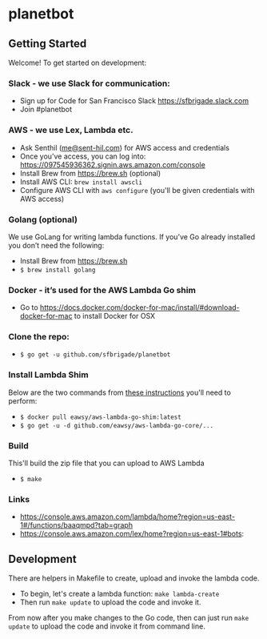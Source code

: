 # planetbot

## Getting Started

Welcome! To get started on development:

### Slack - we use Slack for communication:
+ Sign up for Code for San Francisco Slack https://sfbrigade.slack.com
+ Join #planetbot

### AWS - we use Lex, Lambda etc.
+ Ask Senthil (me@sent-hil.com) for AWS access and credentials
+ Once you’ve access, you can log into: https://097545936362.signin.aws.amazon.com/console
+ Install Brew from https://brew.sh (optional)
+ Install AWS CLI: `brew install awscli`
+ Configure AWS CLI with `aws configure` (you'll be given credentials with AWS access)

### Golang (optional)
We use GoLang for writing lambda functions. If you’ve Go already installed you don’t need the following:
+ Install Brew from https://brew.sh
+ `$ brew install golang`

### Docker - it’s used for the AWS Lambda Go shim
+ Go to https://docs.docker.com/docker-for-mac/install/#download-docker-for-mac to install Docker for OSX

### Clone the repo:
+ `$ go get -u github.com/sfbrigade/planetbot`

### Install Lambda Shim
Below are the two commands from [these instructions](https://github.com/eawsy/aws-lambda-go-shim#quick-hands-on) you'll need to perform:
+ `$ docker pull eawsy/aws-lambda-go-shim:latest`
+ `$ go get -u -d github.com/eawsy/aws-lambda-go-core/...`

### Build
This'll build the zip file that you can upload to AWS Lambda
+ `$ make`

### Links
+ https://console.aws.amazon.com/lambda/home?region=us-east-1#/functions/baaqmpd?tab=graph
+ https://console.aws.amazon.com/lex/home?region=us-east-1#bots:

## Development

There are helpers in Makefile to create, upload and invoke the lambda code.

+ To begin, let's create a lambda function: `make lambda-create`
+ Then run `make update` to upload the code and invoke it.

From now after you make changes to the Go code, then can just run `make update` to upload the code and invoke it from command line.
